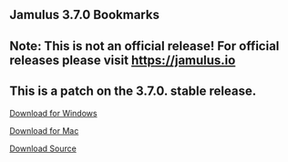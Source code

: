 ## Jamulus 3.7.0 Bookmarks
## Note: This is not an official release! For official releases please visit https://jamulus.io
## This is a patch on the 3.7.0. stable release.

[Download for Windows](https://github.com/geotechfirst/jamulus/releases/download/r3_7_0_bm1/Jamulus-3.7.0.bookmarks-installer-win.exe)

[Download for Mac](https://github.com/geotechfirst/jamulus/releases/download/r3_7_0_bm1/Jamulus-3.7.0.bookmarks-installer-mac.dmg)

[Download Source](https://github.com/geotechfirst/jamulus/archive/refs/heads/r3_7_0-patch.zip)

